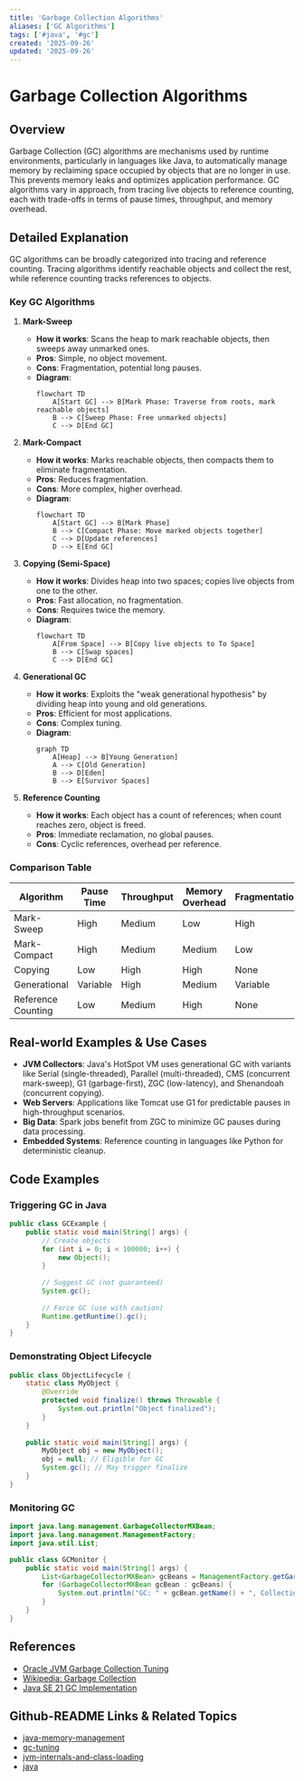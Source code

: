 ```yaml
---
title: 'Garbage Collection Algorithms'
aliases: ['GC Algorithms']
tags: ['#java', '#gc']
created: '2025-09-26'
updated: '2025-09-26'
---
```


# Garbage Collection Algorithms

## Overview

Garbage Collection (GC) algorithms are mechanisms used by runtime environments, particularly in languages like Java, to automatically manage memory by reclaiming space occupied by objects that are no longer in use. This prevents memory leaks and optimizes application performance. GC algorithms vary in approach, from tracing live objects to reference counting, each with trade-offs in terms of pause times, throughput, and memory overhead.

## Detailed Explanation

GC algorithms can be broadly categorized into tracing and reference counting. Tracing algorithms identify reachable objects and collect the rest, while reference counting tracks references to objects.

### Key GC Algorithms

1. **Mark-Sweep**
   - **How it works**: Scans the heap to mark reachable objects, then sweeps away unmarked ones.
   - **Pros**: Simple, no object movement.
   - **Cons**: Fragmentation, potential long pauses.
   - **Diagram**:
     ```mermaid
     flowchart TD
         A[Start GC] --> B[Mark Phase: Traverse from roots, mark reachable objects]
         B --> C[Sweep Phase: Free unmarked objects]
         C --> D[End GC]
     ```

2. **Mark-Compact**
   - **How it works**: Marks reachable objects, then compacts them to eliminate fragmentation.
   - **Pros**: Reduces fragmentation.
   - **Cons**: More complex, higher overhead.
   - **Diagram**:
     ```mermaid
     flowchart TD
         A[Start GC] --> B[Mark Phase]
         B --> C[Compact Phase: Move marked objects together]
         C --> D[Update references]
         D --> E[End GC]
     ```

3. **Copying (Semi-Space)**
   - **How it works**: Divides heap into two spaces; copies live objects from one to the other.
   - **Pros**: Fast allocation, no fragmentation.
   - **Cons**: Requires twice the memory.
   - **Diagram**:
     ```mermaid
     flowchart TD
         A[From Space] --> B[Copy live objects to To Space]
         B --> C[Swap spaces]
         C --> D[End GC]
     ```

4. **Generational GC**
   - **How it works**: Exploits the "weak generational hypothesis" by dividing heap into young and old generations.
   - **Pros**: Efficient for most applications.
   - **Cons**: Complex tuning.
   - **Diagram**:
     ```mermaid
     graph TD
         A[Heap] --> B[Young Generation]
         A --> C[Old Generation]
         B --> D[Eden]
         B --> E[Survivor Spaces]
     ```

5. **Reference Counting**
   - **How it works**: Each object has a count of references; when count reaches zero, object is freed.
   - **Pros**: Immediate reclamation, no global pauses.
   - **Cons**: Cyclic references, overhead per reference.

### Comparison Table

| Algorithm       | Pause Time | Throughput | Memory Overhead | Fragmentation |
|-----------------|------------|------------|-----------------|---------------|
| Mark-Sweep     | High       | Medium     | Low             | High          |
| Mark-Compact   | High       | Medium     | Medium          | Low           |
| Copying        | Low        | High       | High            | None          |
| Generational   | Variable   | High       | Medium          | Variable      |
| Reference Counting | Low    | Medium     | High            | None          |

## Real-world Examples & Use Cases

- **JVM Collectors**: Java's HotSpot VM uses generational GC with variants like Serial (single-threaded), Parallel (multi-threaded), CMS (concurrent mark-sweep), G1 (garbage-first), ZGC (low-latency), and Shenandoah (concurrent copying).
- **Web Servers**: Applications like Tomcat use G1 for predictable pauses in high-throughput scenarios.
- **Big Data**: Spark jobs benefit from ZGC to minimize GC pauses during data processing.
- **Embedded Systems**: Reference counting in languages like Python for deterministic cleanup.

## Code Examples

### Triggering GC in Java

```java
public class GCExample {
    public static void main(String[] args) {
        // Create objects
        for (int i = 0; i < 100000; i++) {
            new Object();
        }
        
        // Suggest GC (not guaranteed)
        System.gc();
        
        // Force GC (use with caution)
        Runtime.getRuntime().gc();
    }
}
```

### Demonstrating Object Lifecycle

```java
public class ObjectLifecycle {
    static class MyObject {
        @Override
        protected void finalize() throws Throwable {
            System.out.println("Object finalized");
        }
    }
    
    public static void main(String[] args) {
        MyObject obj = new MyObject();
        obj = null; // Eligible for GC
        System.gc(); // May trigger finalize
    }
}
```

### Monitoring GC

```java
import java.lang.management.GarbageCollectorMXBean;
import java.lang.management.ManagementFactory;
import java.util.List;

public class GCMonitor {
    public static void main(String[] args) {
        List<GarbageCollectorMXBean> gcBeans = ManagementFactory.getGarbageCollectorMXBeans();
        for (GarbageCollectorMXBean gcBean : gcBeans) {
            System.out.println("GC: " + gcBean.getName() + ", Collections: " + gcBean.getCollectionCount());
        }
    }
}
```

## References

- [Oracle JVM Garbage Collection Tuning](https://docs.oracle.com/en/java/javase/21/gctuning/introduction-garbage-collection-tuning.html)
- [Wikipedia: Garbage Collection](https://en.wikipedia.org/wiki/Garbage_collection_(computer_science))
- [Java SE 21 GC Implementation](https://docs.oracle.com/en/java/javase/21/gctuning/garbage-collector-implementation.html)

## Github-README Links & Related Topics

- [java-memory-management](../java-memory-management/README.md)
- [gc-tuning](../gc-tuning/README.md)
- [jvm-internals-and-class-loading](../jvm-internals-and-class-loading/README.md)
- [java](../java/README.md)